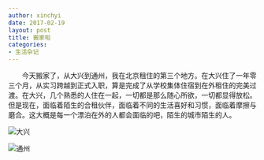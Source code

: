 ```yaml
---
author: xinchyi
date: 2017-02-19
layout: post
title: 搬家啦
categories:
- 生活杂记
---
```


　　今天搬家了，从大兴到通州，我在北京租住的第三个地方。在大兴住了一年零三个月，从实习跨越到正式入职，算是完成了从学校集体住宿到在外租住的完美过渡。在大兴，几个熟悉的人住在一起，一切都是那么随心所欲，一切都显得放松。但是现在，面临着陌生的合租伙伴，面临着不同的生活喜好和习惯，面临着摩擦与磨合。这大概是每一个漂泊在外的人都会面临的吧，陌生的城市陌生的人。

![大兴](/assets/2017/02/daxing.jpeg)

![通州](/assets/2017/02/tongzhou.jpeg)
